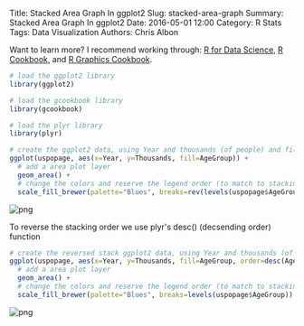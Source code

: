 Title: Stacked Area Graph In ggplot2
Slug: stacked-area-graph
Summary: Stacked Area Graph In ggplot2
Date: 2016-05-01 12:00
Category: R Stats
Tags: Data Visualization
Authors: Chris Albon


Want to learn more? I recommend working through: [R for Data Science](http://amzn.to/2myxnhi), [R Cookbook](http://amzn.to/2lF6hkb), and [R Graphics Cookbook](http://amzn.to/2m0fcPL).


```R
# load the ggplot2 library
library(ggplot2)

# load the gcookbook library
library(gcookbook)

# load the plyr library
library(plyr)
```


```R
# create the ggplot2 data, using Year and thousands (of people) and filled by age group.
ggplot(uspopage, aes(x=Year, y=Thousands, fill=AgeGroup)) +
  # add a area plot layer
  geom_area() +
  # change the colors and reserve the legend order (to match to stacking order)
  scale_fill_brewer(palette="Blues", breaks=rev(levels(uspopage$AgeGroup)))
```









![png]({filename}/images/stacked-area-graph_files/stacked-area-graph_2_1.png)


To reverse the stacking order we use plyr's desc() (decsending order) function


```R
# create the reversed stack ggplot2 data, using Year and thousands (of people) and filled by age group, grouped by reserve agegroup
ggplot(uspopage, aes(x=Year, y=Thousands, fill=AgeGroup, order=desc(AgeGroup))) +
  # add a area plot layer
  geom_area() +
  # change the colors and reserve the legend order (to match to stacking order)
  scale_fill_brewer(palette="Blues", breaks=levels(uspopage$AgeGroup))
```









![png]({filename}/images/stacked-area-graph_files/stacked-area-graph_4_1.png)
